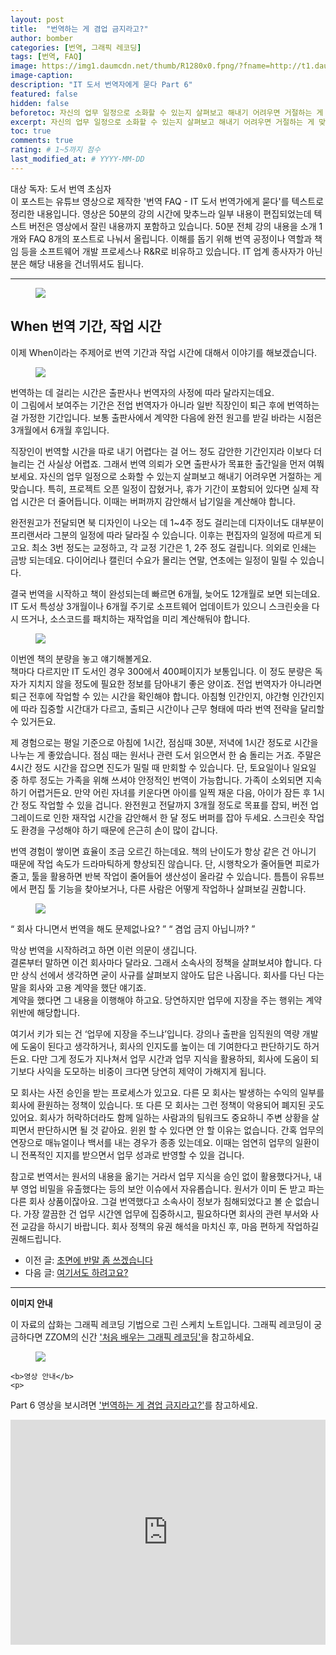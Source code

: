 ```yaml
---
layout: post
title:  "번역하는 게 겸업 금지라고?"
author: bomber
categories: [번역, 그래픽 레코딩]
tags: [번역, FAQ]
image: https://img1.daumcdn.net/thumb/R1280x0.fpng/?fname=http://t1.daumcdn.net/brunch/service/user/96Gy/image/01nj27nUFDr2bUqhRU5sUKcwdwY.png
image-caption: 
description: "IT 도서 번역자에게 묻다 Part 6"
featured: false
hidden: false
beforetoc: 자신의 업무 일정으로 소화할 수 있는지 살펴보고 해내기 어려우면 거절하는 게 맞습니다. 특히, 프로젝트 오픈 일정이 잡혔거나, 휴가 기간이 포함되어 있다면 실제 작업 시간은 더 줄어듭니다.
excerpt: 자신의 업무 일정으로 소화할 수 있는지 살펴보고 해내기 어려우면 거절하는 게 맞습니다. 특히, 프로젝트 오픈 일정이 잡혔거나, 휴가 기간이 포함되어 있다면 실제 작업 시간은 더 줄어듭니다.
toc: true
comments: true
rating: # 1~5까지 점수
last_modified_at: # YYYY-MM-DD
---
```



<div class="note">
<p>
대상 독자: 도서 번역 초심자<br/>
이 포스트는 유튜브 영상으로 제작한 '번역 FAQ - IT 도서 번역가에게 묻다'를 텍스트로 정리한 내용입니다. 영상은 50분의 강의 시간에 맞추느라 일부 내용이 편집되었는데 텍스트 버전은 영상에서 잘린 내용까지 포함하고 있습니다. 50분 전체 강의 내용을 소개 1개와 FAQ 8개의 포스트로 나눠서 올립니다. 
이해를 돕기 위해 번역 공정이나 역할과 책임 등을 소프트웨어 개발 프로세스나 R&R로 비유하고 있습니다. IT 업계 종사자가 아닌 분은 해당 내용을 건너뛰셔도 됩니다.
</p>
</div>

<hr/>



<figure>
<img class="large" src="https://img1.daumcdn.net/thumb/R1280x0.fpng/?fname=http://t1.daumcdn.net/brunch/service/user/96Gy/image/g9QEh-RD9EuKk3Sm92fWCyWeFIk.png" alter="">
<figcaption class="center"></figcaption>
</figure>

## When 번역 기간, 작업 시간

이제 When이라는 주제어로 번역 기간과 작업 시간에 대해서 이야기를 해보겠습니다.

<figure>
<img class="large" src="https://img1.daumcdn.net/thumb/R1280x0.fpng/?fname=http://t1.daumcdn.net/brunch/service/user/96Gy/image/BdGpKu_98G1MzfNdrIAQh6qVbHo.png" alter="">
<figcaption class="center"></figcaption>
</figure>

번역하는 데 걸리는 시간은  출판사나 번역자의 사정에 따라 달라지는데요.<br/>
이 그림에서 보여주는 기간은 전업 번역자가 아니라 일반 직장인이 퇴근 후에 번역하는 걸 가정한 기간입니다. 보통 출판사에서 계약한 다음에 완전 원고를 받길 바라는 시점은 3개월에서 6개월 후입니다.<br/>

직장인이 번역할 시간을 따로 내기 어렵다는 걸 어느 정도 감안한 기간인지라 이보다 더 늘리는 건 사실상 어렵죠. 그래서 번역 의뢰가 오면 출판사가 목표한 출간일을 먼저 여쭤보세요. 자신의 업무 일정으로 소화할 수 있는지 살펴보고 해내기 어려우면 거절하는 게 맞습니다. 특히, 프로젝트 오픈 일정이 잡혔거나, 휴가 기간이 포함되어 있다면 실제 작업 시간은 더 줄어듭니다. 이때는 버퍼까지 감안해서 납기일을 계산해야 합니다.<br/>

완전원고가 전달되면 북 디자인이 나오는 데 1~4주 정도 걸리는데 디자이너도 대부분이 프리랜서라 그분의 일정에 따라 달라질 수 있습니다. 이후는 편집자의 일정에 따르게 되고요. 최소 3번 정도는 교정하고, 각 교정 기간은 1, 2주 정도 걸립니다. 의외로 인쇄는 금방 되는데요. 다이어리나 캘린더 수요가 몰리는 연말, 연초에는 일정이 밀릴 수 있습니다.<br/>

결국 번역을 시작하고 책이 완성되는데 빠르면 6개월, 늦어도 12개월로 보면 되는데요. IT 도서 특성상 3개월이나 6개월 주기로 소프트웨어 업데이트가 있으니 스크린숏을 다시 뜨거나, 소스코드를 패치하는 재작업을 미리 계산해둬야 합니다.

<figure>
<img class="large" src="https://img1.daumcdn.net/thumb/R1280x0.fpng/?fname=http://t1.daumcdn.net/brunch/service/user/96Gy/image/ERRkWhlWeoQvGcA8tZynQhG48IM.png" alter="">
<figcaption class="center"></figcaption>
</figure>

이번엔 책의 분량을 놓고 얘기해볼게요.<br/>
책마다 다르지만 IT 도서인 경우 300에서 400페이지가 보통입니다. 이 정도 분량은 독자가 지치지 않을 정도에 필요한 정보를 담아내기 좋은 양이죠. 전업 번역자가 아니라면 퇴근 전후에 작업할 수 있는 시간을 확인해야 합니다. 아침형 인간인지, 야간형 인간인지에 따라 집중할 시간대가 다르고, 출퇴근 시간이나 근무 형태에 따라 번역 전략을 달리할 수 있거든요.<br/>

제 경험으로는 평일 기준으로 아침에 1시간, 점심때 30분, 저녁에 1시간 정도로 시간을 나누는 게 좋았습니다. 점심 때는 원서나 관련 도서 읽으면서 한 숨 돌리는 거죠. 주말은 4시간 정도 시간을 잡으면 진도가 밀릴 때 만회할 수 있습니다. 단, 토요일이나 일요일 중 하루 정도는 가족을 위해 쓰셔야 안정적인 번역이 가능합니다. 가족이 소외되면 지속하기 어렵거든요. 만약 어린 자녀를 키운다면 아이를 일찍 재운 다음, 아이가 잠든 후 1시간 정도 작업할 수 있을 겁니다. 완전원고 전달까지 3개월 정도로 목표를 잡되, 버전 업그레이드로 인한 재작업 시간을 감안해서 한 달 정도 버퍼를 잡아 두세요. 스크린숏 작업도 환경을 구성해야 하기 때문에 은근히 손이 많이 갑니다.<br/>

번역 경험이 쌓이면 효율이 조금 오르긴 하는데요. 책의 난이도가 항상 같은 건 아니기 때문에 작업 속도가 드라마틱하게 향상되진 않습니다. 단, 시행착오가 줄어들면 피로가 줄고, 툴을 활용하면 반복 작업이 줄어들어 생산성이 올라갈 수 있습니다. 틈틈이 유튜브에서 편집 툴 기능을 찾아보거나, 다른 사람은 어떻게 작업하나 살펴보길 권합니다.

<figure>
<img class="large" src="https://img1.daumcdn.net/thumb/R1280x0.fpng/?fname=http://t1.daumcdn.net/brunch/service/user/96Gy/image/d8TFXQvbLpzTEjGYaYNFXULjWUg.png" alter="">
<figcaption class="center"></figcaption>
</figure>

<q class="center">
회사 다니면서 번역을 해도 문제없나요?
</q>
<q class="center">
겸업 금지 아닙니까?
</q>


막상 번역을 시작하려고 하면 이런 의문이 생깁니다.<br/>
결론부터 말하면 이건 회사마다 달라요. 그래서 소속사의 정책을 살펴보셔야 합니다. 다만 상식 선에서 생각하면 굳이 사규를 살펴보지 않아도 답은 나옵니다. 회사를 다닌 다는 말을 회사와 고용 계약을 했단 얘기죠.<br/>
계약을 했다면 그 내용을 이행해야 하고요. 당연하지만 업무에 지장을 주는 행위는 계약 위반에 해당합니다.<br/>

여기서 키가 되는 건 ‘업무에 지장을 주느냐’입니다. 강의나 출판을 임직원의 역량 개발에 도움이 된다고 생각하거나, 회사의 인지도를 높이는 데 기여한다고 판단하기도 하거든요. 다만 그게 정도가 지나쳐서 업무 시간과 업무 지식을 활용하되, 회사에 도움이 되기보다 사익을 도모하는 비중이 크다면 당연히 제약이 가해지게 됩니다.<br/>

모 회사는 사전 승인을 받는 프로세스가 있고요. 다른 모 회사는 발생하는 수익의 일부를 회사에 환원하는 정책이 있습니다. 또 다른 모 회사는 그런 정책이 악용되어 폐지된 곳도 있어요. 회사가 허락하더라도 함께 일하는 사람과의 팀워크도 중요하니 주변 상황을 살피면서 판단하시면 될 것 같아요. 윈윈 할 수 있다면 안 할 이유는 없습니다. 간혹 업무의 연장으로 매뉴얼이나 백서를 내는 경우가 종종 있는데요. 이때는 엄연히 업무의 일환이니 전폭적인 지지를 받으면서 업무 성과로 반영할 수 있을 겁니다.<br/>

참고로 번역서는 원서의 내용을 옮기는 거라서 업무 지식을 승인 없이 활용했다거나, 내부 영업 비밀을 유출했다는 등의 보안 이슈에서 자유롭습니다. 원서가 이미 돈 받고 파는 다른 회사 상품이잖아요. 그걸 번역했다고 소속사이 정보가 침해되었다고 볼 순 없습니다. 가장 깔끔한 건 업무 시간엔 업무에 집중하시고, 필요하다면 회사의 관련 부서와 사전 교감을 하시기 바랍니다. 회사 정책의 유권 해석을 마치신 후, 마음 편하게 작업하길 권해드립니다.

<ul>
<li>
이전 글: <a href="{{ site.baseurl }}/faq-06-how" target="_blank">초면에 반말 좀 쓰겠습니다</a>
</li>
<li>
다음 글: <a href="{{ site.baseurl }}/faq-08-where" target="_blank">여기서도 하려고요?</a>
</li>
</ul>

<hr/>

<div class="note">
    <b>이미지 안내</b>
    <p>
    이 자료의 삽화는 그래픽 레코딩 기법으로 그린 스케치 노트입니다. 그래픽 레코딩이 궁금하다면 ZZOM의 신간 <a href="http://aladin.kr/p/G4zvf" target="_blank">'처음 배우는 그래픽 레코딩'</a>을 참고하세요.
    </p>
    <figure>
    <img class="large" src="https://img1.daumcdn.net/thumb/R1280x0.fpng/?fname=http://t1.daumcdn.net/brunch/service/user/96Gy/image/qqqnmhAWZxfuZ8twG-cVZh5PVkE.png" alter="">
    </figure>

    <b>영상 안내</b>
    <p>
 Part 6 영상을 보시려면 <a href="https://youtu.be/zTYQZXCbKwQ" target="_blank">'번역하는 게 겸업 금지라고?'</a>를 참고하세요.
    </p>
    <iframe style="width:100%;" height="360" src="https://www.youtube.com/embed/zTYQZXCbKwQ?si=0F21KJGiVp_f46se" frameborder="0" allow="accelerometer; autoplay; clipboard-write; encrypted-media; gyroscope; picture-in-picture; web-share" allowfullscreen></iframe>
</div>